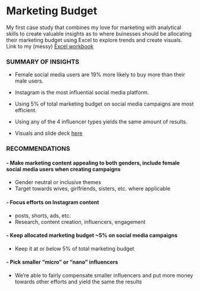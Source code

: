 # Marketing Budget
My first case study that combines my love for marketing with analytical skills to create valuable insights as to where buinesses should be allocating their marketing budget using Excel to explore trends and create visuals. Link to my (messy) [Excel workbook](https://1drv.ms/x/s!ApGAMWtOh5G-anPT2QSqX_6uk2M)
### SUMMARY OF INSIGHTS
- Female social media users are 19% more likely to buy more than their male users.
- Instagram is the most influential social media platform.
- Using 5% of total marketing budget on social media campaigns are most efficient. 
- Using any of the 4 influencer types yields the same amount of results.

- Visuals and slide deck [here](https://github.com/LeanaIssys/Marketing_Budget/blob/aeda762a4d069a4d988f3f68d79545f7a799ba61/Marketing%20Budget%20(Excel).pdf)
### RECOMMENDATIONS
#### - Make marketing content appealing to both genders, include female social media users when creating campaigns
- Gender neutral or inclusive themes
- Target towards wives, girlfriends, sisters, etc. where applicable 
#### - Focus efforts on Instagram content
- posts, shorts, ads, etc.
- Research, content creation, influencers, engagement
#### - Keep allocated marketing budget ~5% on social media campaigns
- Keep it at or below 5% of total marketing budget 
#### - Pick smaller “micro” or “nano” influencers
- We’re able to fairly compensate smaller influencers and put more money towards other efforts and yield the same the results
